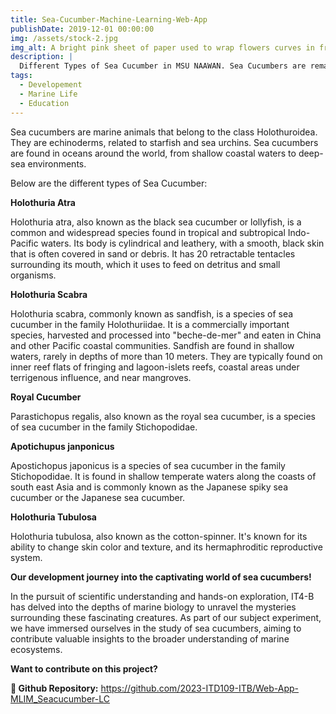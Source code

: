 ```yaml
---
title: Sea-Cucumber-Machine-Learning-Web-App
publishDate: 2019-12-01 00:00:00
img: /assets/stock-2.jpg
img_alt: A bright pink sheet of paper used to wrap flowers curves in front of rich blue background
description: |
  Different Types of Sea Cucumber in MSU NAAWAN. Sea Cucumbers are remarkable creatures that play a significant role in marine ecosystems.
tags:
  - Developement
  - Marine Life
  - Education
---
```


Sea cucumbers are marine animals that belong to the class Holothuroidea.
They are echinoderms, related to starfish and sea urchins. Sea cucumbers are found in
oceans around the world, from shallow coastal waters to deep-sea environments.

Below are the different types of Sea Cucumber:

**Holothuria Atra**

Holothuria atra, also known as the black sea cucumber or lollyfish, is a common and widespread species found in tropical and subtropical Indo-Pacific waters. Its body is cylindrical and leathery, with a smooth, black skin that is often covered in sand or debris. It has 20 retractable tentacles surrounding its mouth, which it uses to feed on detritus and small organisms.

**Holothuria Scabra**

Holothuria scabra, commonly known as sandfish, is a species of sea cucumber in the family Holothuriidae. It is a commercially important species, harvested and processed into "beche-de-mer" and eaten in China and other Pacific coastal communities. Sandfish are found in shallow waters, rarely in depths of more than 10 meters. They are typically found on inner reef flats of fringing and lagoon-islets reefs, coastal areas under terrigenous influence, and near mangroves.

**Royal Cucumber**

Parastichopus regalis, also known as the royal sea cucumber, is a species of sea cucumber in the family Stichopodidae.

**Apotichupus janponicus**

Apostichopus japonicus is a species of sea cucumber in the family Stichopodidae. It is found in shallow temperate waters along the coasts of south east Asia and is commonly known as the Japanese spiky sea cucumber or the Japanese sea cucumber.

**Holothuria Tubulosa**

Holothuria tubulosa, also known as the cotton-spinner. It's known for its ability to change skin color and texture, and its hermaphroditic reproductive system.

**Our development journey into the captivating world of sea cucumbers!**

In the pursuit of scientific understanding and hands-on exploration, IT4-B has delved into the depths of marine biology to unravel the mysteries surrounding these fascinating creatures. As part of our subject experiment, we have immersed ourselves in the study of sea cucumbers, aiming to contribute valuable insights to the broader understanding of marine ecosystems.

**Want to contribute on this project?**

**🤝 Github Repository:**
<https://github.com/2023-ITD109-ITB/Web-App-MLIM_Seacucumber-LC>
